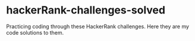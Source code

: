 # hackerRank-challenges-solved
Practicing coding through these HackerRank challenges. Here they are my code solutions to them.
